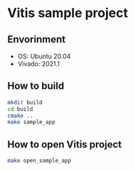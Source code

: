 # Vitis sample project

## Envorinment

- OS: Ubuntu 20.04
- Vivado: 2021.1

## How to build

```sh
mkdir build
cd build
cmake ..
make sample_app
```

## How to open Vitis project

```sh
make open_sample_app
```


